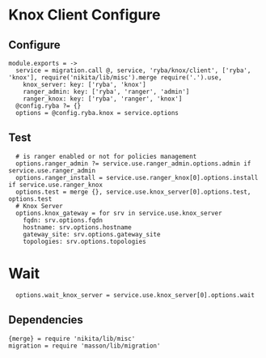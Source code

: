 
# Knox Client Configure


## Configure

    module.exports = ->
      service = migration.call @, service, 'ryba/knox/client', ['ryba', 'knox'], require('nikita/lib/misc').merge require('.').use,
        knox_server: key: ['ryba', 'knox']
        ranger_admin: key: ['ryba', 'ranger', 'admin']
        ranger_knox: key: ['ryba', 'ranger', 'knox']
      @config.ryba ?= {}
      options = @config.ryba.knox = service.options

## Test

      # is ranger enabled or not for policies management
      options.ranger_admin ?= service.use.ranger_admin.options.admin if service.use.ranger_admin
      options.ranger_install = service.use.ranger_knox[0].options.install if service.use.ranger_knox
      options.test = merge {}, service.use.knox_server[0].options.test, options.test
      # Knox Server
      options.knox_gateway = for srv in service.use.knox_server
        fqdn: srv.options.fqdn
        hostname: srv.options.hostname
        gateway_site: srv.options.gateway_site
        topologies: srv.options.topologies
          
# Wait

      options.wait_knox_server = service.use.knox_server[0].options.wait

## Dependencies

    {merge} = require 'nikita/lib/misc'
    migration = require 'masson/lib/migration'
